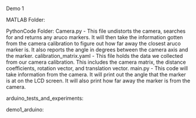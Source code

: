 Demo 1

MATLAB Folder:

PythonCode Folder:
    Camera.py - This file undistorts the camera, searches for and returns any aruco markers. It will then take the information gotten from the camera calibration to figure out how far away the closest aruco marker is. It also reports the angle in degrees between the camera axis and the marker.
    calibration_matrix.yaml - This file holds the data we collected from our camera calibration. This includes the camera matrix, the distance coefficients, rotation vector, and translation vector.
    main.py - This code will take information from the camera. It will print out the angle that the marker is at on the LCD screen. It will also print how far away the marker is from the camera.

arduino_tests_and_experiments:

demo1_arduino:
